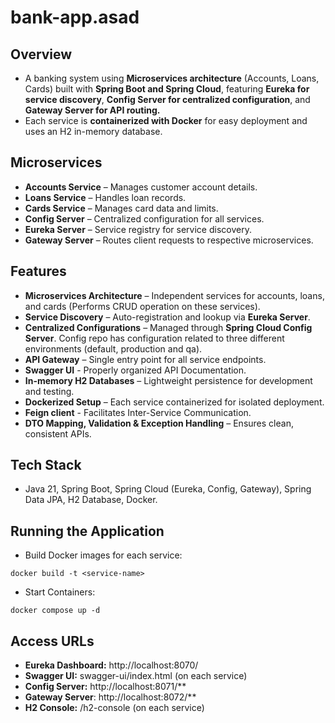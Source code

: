 # bank-app.asad
## Overview
 - A banking system using **Microservices architecture** (Accounts, Loans, Cards) built with **Spring Boot and Spring Cloud**, featuring **Eureka for service discovery**, **Config Server for centralized configuration**, and **Gateway Server for API routing.**
 - Each service is **containerized with Docker** for easy deployment and uses an H2 in-memory database.
   
##  Microservices
 - **Accounts Service** – Manages customer account details.  
 - **Loans Service** – Handles loan records.  
 - **Cards Service** – Manages card data and limits.
 - **Config Server** – Centralized configuration for all services.  
 - **Eureka Server** – Service registry for service discovery. 
 - **Gateway Server** – Routes client requests to respective microservices.
   
## Features
 - **Microservices Architecture** – Independent services for accounts, loans, and cards (Performs CRUD operation on these services). 
 - **Service Discovery** – Auto-registration and lookup via **Eureka Server**.
 - **Centralized Configurations** – Managed through **Spring Cloud Config Server**. Config repo has configuration related to three different environments (default, production and qa).
 - **API Gateway** – Single entry point for all service endpoints.
 - **Swagger UI** - Properly organized API Documentation.
 - **In-memory H2 Databases** – Lightweight persistence for development and testing.   
 - **Dockerized Setup** – Each service containerized for isolated deployment.
 - **Feign client** - Facilitates Inter-Service Communication.
 - **DTO Mapping, Validation & Exception Handling** – Ensures clean, consistent APIs.

## Tech Stack
 - Java 21, Spring Boot, Spring Cloud (Eureka, Config, Gateway), Spring Data JPA, H2 Database, Docker.

## Running the Application
- Build Docker images for each service:
 ```
 docker build -t <service-name>
 ```
- Start Containers:
 ```
 docker compose up -d
 ```
## Access URLs
 - **Eureka Dashboard:** http://localhost:8070/
 - **Swagger UI:** swagger-ui/index.html (on each service)
 - **Config Server:** http://localhost:8071/**
 - **Gateway Server**: http://localhost:8072/**
 - **H2 Console:** /h2-console (on each service)


 
 
 


